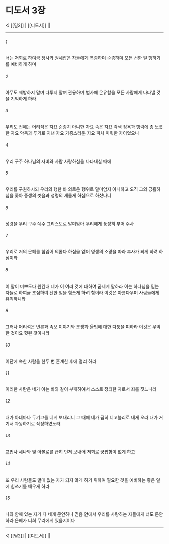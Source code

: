 # 디도서 3장

◁ [[딛2]] | [[디도서]] ||
***

###### 1
너는 저희로 하여금 정사와 권세잡은 자들에게 복종하며 순종하며 모든 선한 일 행하기를 예비하게 하며

###### 2
아무도 훼방하지 말며 다투지 말며 관용하며 범사에 온유함을 모든 사람에게 나타낼 것을 기억하게 하라

###### 3
우리도 전에는 어리석은 자요 순종치 아니한 자요 속은 자요 각색 정욕과 행락에 종 노릇 한 자요 악독과 투기로 지낸 자요 가증스러운 자요 피차 미워한 자이었으나

###### 4
우리 구주 하나님의 자비와 사람 사랑하심을 나타내실 때에

###### 5
우리를 구원하시되 우리의 행한 바 의로운 행위로 말미암지 아니하고 오직 그의 긍휼하심을 좇아 중생의 씻음과 성령의 새롭게 하심으로 하셨나니

###### 6
성령을 우리 구주 예수 그리스도로 말미암아 우리에게 풍성히 부어 주사

###### 7
우리로 저의 은혜를 힘입어 의롭다 하심을 얻어 영생의 소망을 따라 후사가 되게 하려 하심이라

###### 8
이 말이 미쁘도다 원컨대 네가 이 여러 것에 대하여 굳세게 말하라 이는 하나님을 믿는 자들로 하여금 조심하여 선한 일을 힘쓰게 하려 함이라 이것은 아름다우며 사람들에게 유익하니라

###### 9
그러나 어리석은 변론과 족보 이야기와 분쟁과 율법에 대한 다툼을 피하라 이것은 무익한 것이요 헛된 것이니라

###### 10
이단에 속한 사람을 한두 번 훈계한 후에 멀리 하라

###### 11
이러한 사람은 네가 아는 바와 같이 부패하여서 스스로 정죄한 자로서 죄를 짓느니라

###### 12
내가 아데마나 두기고를 네게 보내리니 그 때에 네가 급히 니고볼리로 내게 오라 내가 거기서 과동하기로 작정하였노라

###### 13
교법사 세나와 및 아볼로를 급히 먼저 보내어 저희로 궁핍함이 없게 하고

###### 14
또 우리 사람들도 열매 없는 자가 되지 않게 하기 위하여 필요한 것을 예비하는 좋은 일에 힘쓰기를 배우게 하라

###### 15
나와 함께 있는 자가 다 네게 문안하니 믿음 안에서 우리를 사랑하는 자들에게 너도 문안하라 은혜가 너희 무리에게 있을지어다

***
◁ [[딛2]] | [[디도서]] ||